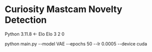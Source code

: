 # Curiosity Mastcam Novelty Detection

Python 3.11.8 <- Elo Elo 3 2 0 

python main.py --model VAE --epochs 50 --lr 0.0005 --device cuda

